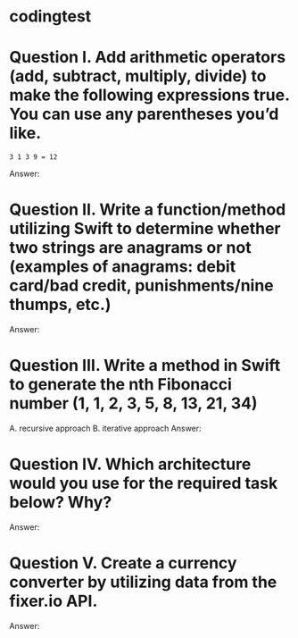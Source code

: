 # codingtest

# Question I. Add arithmetic operators (add, subtract, multiply, divide) to make the following expressions true. You can use any parentheses you’d like. 
    3 1 3 9 = 12
Answer: 

# Question II. Write a function/method utilizing Swift to determine whether two strings are anagrams or not (examples of anagrams: debit card/bad credit, punishments/nine thumps, etc.)
Answer:

# Question III. Write a method in Swift to generate the nth Fibonacci number (1, 1, 2, 3, 5, 8, 13, 21, 34) 
A. recursive approach
B. iterative approach
Answer:

# Question IV. Which architecture would you use for the required task below? Why? 
Answer:

# Question V. Create a currency converter by utilizing data from the fixer.io API.
Answer:
